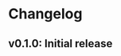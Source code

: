 <!--
SPDX-FileCopyrightText: 2021-2024 Helmholtz-Zentrum hereon GmbH

SPDX-License-Identifier: CC0-1.0
-->

# Changelog

## v0.1.0: Initial release
